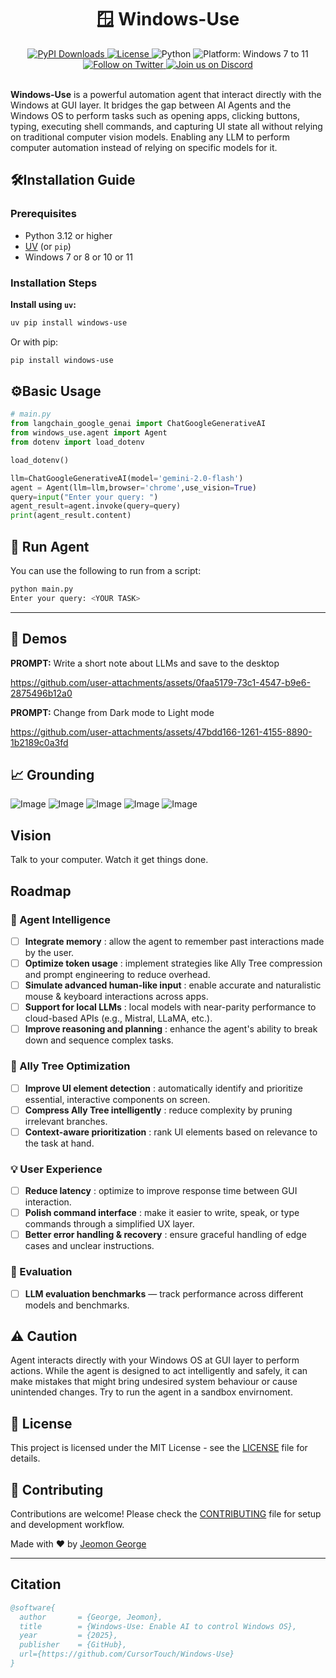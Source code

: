 <div align="center">

  <h1>🪟 Windows-Use</h1>
  <a href="https://pepy.tech/project/windows-use">
    <img src="https://static.pepy.tech/badge/windows-use" alt="PyPI Downloads">
  </a>
  <a href="https://github.com/CursorTouch/windows-use/blob/main/LICENSE">
    <img src="https://img.shields.io/badge/license-MIT-green" alt="License">
  </a>
  <img src="https://img.shields.io/badge/python-3.12%2B-blue" alt="Python">
  <img src="https://img.shields.io/badge/platform-Windows%207–11-blue" alt="Platform: Windows 7 to 11">
  <br>

  <a href="https://x.com/CursorTouch">
    <img src="https://img.shields.io/badge/follow-%40CursorTouch-1DA1F2?logo=twitter&style=flat" alt="Follow on Twitter">
  </a>
  <a href="https://discord.com/invite/Aue9Yj2VzS">
    <img src="https://img.shields.io/badge/Join%20on-Discord-5865F2?logo=discord&logoColor=white&style=flat" alt="Join us on Discord">
  </a>

</div>

<br>

**Windows-Use** is a powerful automation agent that interact directly with the Windows at GUI layer. It bridges the gap between AI Agents and the Windows OS to perform tasks such as opening apps, clicking buttons, typing, executing shell commands, and capturing UI state all without relying on traditional computer vision models. Enabling any LLM to perform computer automation instead of relying on specific models for it.

## 🛠️Installation Guide

### **Prerequisites**

- Python 3.12 or higher
- [UV](https://github.com/astral-sh/uv) (or `pip`)
- Windows 7 or 8 or 10 or 11

### **Installation Steps**

**Install using `uv`:**

```bash
uv pip install windows-use
````

Or with pip:

```bash
pip install windows-use
```

## ⚙️Basic Usage

```python
# main.py
from langchain_google_genai import ChatGoogleGenerativeAI
from windows_use.agent import Agent
from dotenv import load_dotenv

load_dotenv()

llm=ChatGoogleGenerativeAI(model='gemini-2.0-flash')
agent = Agent(llm=llm,browser='chrome',use_vision=True)
query=input("Enter your query: ")
agent_result=agent.invoke(query=query)
print(agent_result.content)
```

## 🤖 Run Agent

You can use the following to run from a script:

```bash
python main.py
Enter your query: <YOUR TASK>
```

---

## 🎥 Demos

**PROMPT:** Write a short note about LLMs and save to the desktop

<https://github.com/user-attachments/assets/0faa5179-73c1-4547-b9e6-2875496b12a0>

**PROMPT:** Change from Dark mode to Light mode

<https://github.com/user-attachments/assets/47bdd166-1261-4155-8890-1b2189c0a3fd>

## 📈 Grounding

![Image](https://github.com/user-attachments/assets/e1d32725-e28a-4821-9c89-24b5ba2e583f)
![Image](https://github.com/user-attachments/assets/be72ad43-c320-4831-95cf-6f1f30df18de)
![Image](https://github.com/user-attachments/assets/d91b513e-13a0-4451-a6e9-f1e16def36e3)
![Image](https://github.com/user-attachments/assets/b5ef5bcf-0e15-4c87-93fe-0f9a983536e5)
![Image](https://github.com/user-attachments/assets/2b5cada6-4ca1-4e0c-8a10-2df29911b1cb)

## Vision

Talk to your computer. Watch it get things done.

## Roadmap

### 🤖 Agent Intelligence

* [ ] **Integrate memory** : allow the agent to remember past interactions made by the user.
* [ ] **Optimize token usage** : implement strategies like Ally Tree compression and prompt engineering to reduce overhead.
* [ ] **Simulate advanced human-like input** : enable accurate and naturalistic mouse & keyboard interactions across apps.
* [ ] **Support for local LLMs** : local models with near-parity performance to cloud-based APIs (e.g., Mistral, LLaMA, etc.).
* [ ] **Improve reasoning and planning** : enhance the agent's ability to break down and sequence complex tasks.

### 🌳 Ally Tree Optimization

* [ ] **Improve UI element detection** : automatically identify and prioritize essential, interactive components on screen.
* [ ] **Compress Ally Tree intelligently** : reduce complexity by pruning irrelevant branches.
* [ ] **Context-aware prioritization** : rank UI elements based on relevance to the task at hand.

### 💡 User Experience

* [ ] **Reduce latency** : optimize to improve response time between GUI interaction.
* [ ] **Polish command interface** : make it easier to write, speak, or type commands through a simplified UX layer.
* [ ] **Better error handling & recovery** : ensure graceful handling of edge cases and unclear instructions.

### 🧪 Evaluation

* [ ] **LLM evaluation benchmarks** — track performance across different models and benchmarks.

## ⚠️ Caution

Agent interacts directly with your Windows OS at GUI layer to perform actions. While the agent is designed to act intelligently and safely, it can make mistakes that might bring undesired system behaviour or cause unintended changes. Try to run the agent in a sandbox envirnoment.

## 🪪 License

This project is licensed under the MIT License - see the [LICENSE](LICENSE) file for details.

## 🤝 Contributing

Contributions are welcome! Please check the [CONTRIBUTING](CONTRIBUTING) file for setup and development workflow.

Made with ❤️ by [Jeomon George](https://github.com/Jeomon)

---

## Citation

```bibtex
@software{
  author       = {George, Jeomon},
  title        = {Windows-Use: Enable AI to control Windows OS},
  year         = {2025},
  publisher    = {GitHub},
  url={https://github.com/CursorTouch/Windows-Use}
}
```
